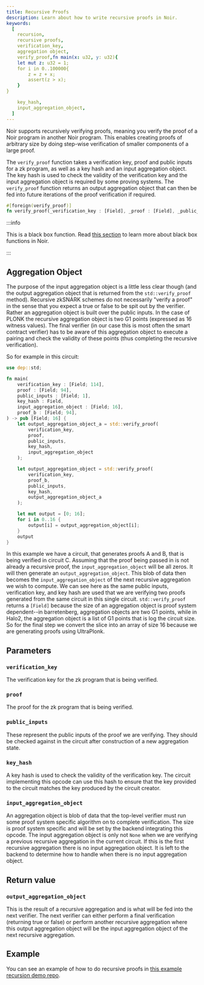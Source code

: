```yaml
---
title: Recursive Proofs
description: Learn about how to write recursive proofs in Noir.
keywords:
  [
    recursion,
    recursive proofs,
    verification_key,
    aggregation object,
    verify_proof,fn main(x: u32, y: u32){
    let mut z: u32 = 1;
    for i in 0..100000{
        z = z + x;
        assert(z > x);
    }
}

    key_hash,
    input_aggregation_object,
  ]
---
```


Noir supports recursively verifying proofs, meaning you verify the proof of a Noir program in another Noir program. This enables creating proofs of arbitrary size by doing step-wise verification of smaller components of a large proof.

The `verify_proof` function takes a verification key, proof and public inputs for a zk program, as well as a key hash and an input aggregation object. The key hash is used to check the validity of the verification key and the input aggregation object is required by some proving systems. The `verify_proof` function returns an output aggregation object that can then be fed into future iterations of the proof verification if required.

```rust
#[foreign(verify_proof)]
fn verify_proof(_verification_key : [Field], _proof : [Field], _public_input : Field, _key_hash : Field, _input_aggregation_object : [Field]) -> [Field] {}
```

:::info

This is a black box function. Read [this section](./black_box_fns) to learn more about black box functions in Noir.

:::

## Aggregation Object

The purpose of the input aggregation object is a little less clear though (and the output aggregation object that is returned from the `std::verify_proof` method). Recursive zkSNARK schemes do not necessarily "verify a proof" in the sense that you expect a true or false to be spit out by the verifier. Rather an aggregation object is built over the public inputs. In the case of PLONK the recursive aggregation object is two G1 points (expressed as 16 witness values). The final verifier (in our case this is most often the smart contract verifier) has to be aware of this aggregation object to execute a pairing and check the validity of these points (thus completing the recursive verification).

So for example in this circuit:

```rust
use dep::std;

fn main(
    verification_key : [Field; 114],
    proof : [Field; 94],
    public_inputs : [Field; 1],
    key_hash : Field,
    input_aggregation_object : [Field; 16],
    proof_b : [Field; 94],
) -> pub [Field; 16] {
    let output_aggregation_object_a = std::verify_proof(
        verification_key,
        proof,
        public_inputs,
        key_hash,
        input_aggregation_object
    );

    let output_aggregation_object = std::verify_proof(
        verification_key,
        proof_b,
        public_inputs,
        key_hash,
        output_aggregation_object_a
    );

    let mut output = [0; 16];
    for i in 0..16 {
        output[i] = output_aggregation_object[i];
    }
    output
}
```

In this example we have a circuit, that generates proofs A and B, that is being verified in circuit C. Assuming that the proof being passed in is not already a recursive proof, the `input_aggregation_object` will be all zeros. It will then generate an `output_aggregation_object`. This blob of data then becomes the `input_aggregation_object` of the next recursive aggregation we wish to compute. We can see here as the same public inputs, verification key, and key hash are used that we are verifying two proofs generated from the same circuit in this single circuit. `std::verify_proof` returns a `[Field]` because the size of an aggregation object is proof system dependent--in barretenberg, aggregation objects are two G1 points, while in Halo2, the aggregation object is a list of G1 points that is log the circuit size. So for the final step we convert the slice into an array of size 16 because we are generating proofs using UltraPlonk.

## Parameters

### `verification_key`

The verification key for the zk program that is being verified.

### `proof`

The proof for the zk program that is being verified.

### `public_inputs`

These represent the public inputs of the proof we are verifying. They should be checked against in the circuit after construction of a new aggregation state.

### `key_hash`

A key hash is used to check the validity of the verification key. The circuit implementing this opcode can use this hash to ensure that the key provided to the circuit matches the key produced by the circuit creator.

### `input_aggregation_object`

An aggregation object is blob of data that the top-level verifier must run some proof system specific algorithm on to complete verification. The size is proof system specific and will be set by the backend integrating this opcode. The input aggregation object is only not `None` when we are verifying a previous recursive aggregation in the current circuit. If this is the first recursive aggregation there is no input aggregation object. It is left to the backend to determine how to handle when there is no input aggregation object.

## Return value

### `output_aggregation_object`

This is the result of a recursive aggregation and is what will be fed into the next verifier.
The next verifier can either perform a final verification (returning true or false) or perform another recursive aggregation where this output aggregation object will be the input aggregation object of the next recursive aggregation.

## Example

You can see an example of how to do recursive proofs in [this example recursion demo repo](https://github.com/Savio-Sou/recursion-demo/tree/main).
